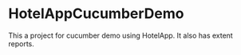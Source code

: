# HotelAppCucumberDemo
This a project for cucumber demo using HotelApp.
It also has extent reports.
